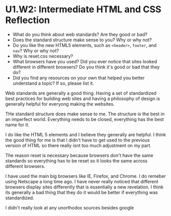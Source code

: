 # U1.W2: Intermediate HTML and CSS Reflection

* What do you think about web standards? Are they good or bad?
* Does the standard structure make sense to you? Why or why not?
* Do you like the new HTML5 elements, such as `<header>`, `footer`, and `nav`? Why or why not?
* Why is reset.css necessary? 
* What browsers have you used? Did you ever notice that sites looked different in different browsers? Do you think it's good or bad that they do?
* Did you find any resources on your own that helped you better understand a topic? If so, please list it.

<p>
	Web standards are generally a good thing. Having a set of standardized best practices for building web sites and having a philosophy of design is generally helpful for everyong making the websites. 
	</p>

<p>
	THe standard structure does make sense to me. The structure is the best in an imperfect world. Everything needs to be closed, everything has the best name for it. 
</p>
<p>
	I do  like the HTML 5 elements and I believe they generally are helpful. I think the good thing for me is that I didn't have to get used to the previous version of HTML so there really isnt too much adjustment on my part. 
</p>

<p>
	The reason reset is necessary because browsers don't have the same standards so everything has to be reset so it looks the same across different browsers. 

</p>

<p>
	I have used the main big browsers like IE, Firefox, and Chrome. I do remeber using Netscape a long time ago. I have never really noticed that different browsers display sites differently that is essentially a new revelation. I think its generally a bad thing that they do it would be better if everything was standardized. 
</p>

<p>
	I didn't really look at any unorthodox sources besides google
</p>
